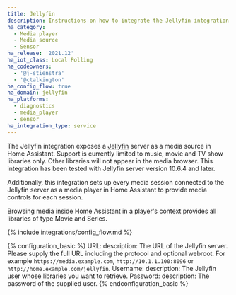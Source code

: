 ```yaml
---
title: Jellyfin
description: Instructions on how to integrate the Jellyfin integration into Home Assistant.
ha_category:
  - Media player
  - Media source
  - Sensor
ha_release: '2021.12'
ha_iot_class: Local Polling
ha_codeowners:
  - '@j-stienstra'
  - '@ctalkington'
ha_config_flow: true
ha_domain: jellyfin
ha_platforms:
  - diagnostics
  - media_player
  - sensor
ha_integration_type: service
---
```


The Jellyfin integration exposes a [Jellyfin](https://jellyfin.org/) server as a media source in Home Assistant.
Support is currently limited to music, movie and TV show libraries only. Other libraries will not appear in the media browser. This integration has been tested with Jellyfin server version 10.6.4 and later.

Additionally, this integration sets up every media session connected to the Jellyfin
server as a media player in Home Assistant to provide media controls for each session.

Browsing media inside Home Assistant in a player's context provides all libraries
of type Movie and Series.

{% include integrations/config_flow.md %}

{% configuration_basic %}
URL:
  description: The URL of the Jellyfin server. Please supply the full URL including the protocol and optional webroot. For example `https://media.example.com`, `http://10.1.1.100:8096` or `http://home.example.com/jellyfin`.
Username:
  description: The Jellyfin user whose libraries you want to retrieve.
Password:
  description: The password of the supplied user.
{% endconfiguration_basic %}
